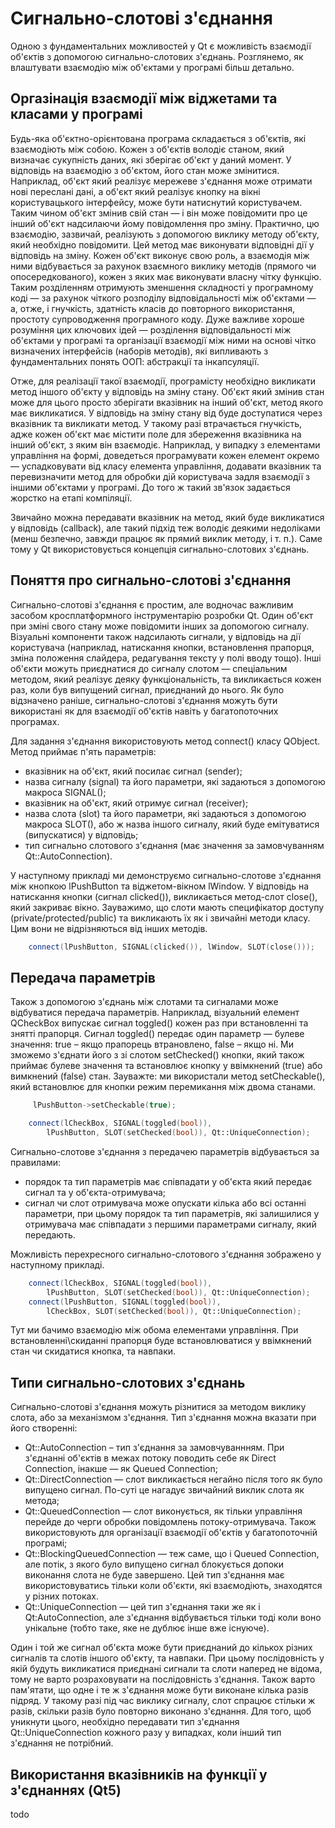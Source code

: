 # Сигнально-слотові з'єднання

Одною з фундаментальних можливостей у Qt є можливість взаємодії об'єктів з допомогою сигнально-слотових з'єднань. Розглянемо, як влаштувати взаємодію між об'єктами у програмі більш детально.

## Оргазінація взаємодії між віджетами та класами у програмі

Будь-яка об'єктно-орієнтована програма складається з об'єктів, які взаємодіють між собою. Кожен з об'єктів володіє станом, який визначає сукупність даних, які зберігає об'єкт у даний момент. У відповідь на взаємодію з об'єктом, його стан може змінитися. Наприклад, об'єкт який реалізує мережеве з'єднання може отримати нові переслані дані, а об'єкт який реалізує кнопку на вікні користувацького інтерфейсу, може бути натиснутий користувачем. Таким чином об'єкт змінив свій стан — і він може повідомити про це інший об'єкт надсилаючи йому повідомлення про зміну. Практично, цю взаємодію, зазвичай, реалізують з допомогою виклику методу об'єкту, який необхідно повідомити. Цей метод має виконувати відповідні дії у відповідь на зміну. Кожен об'єкт виконує свою роль, а взаємодія між ними відбувається за рахунок взаємного виклику методів \(прямого чи опосередкованого\), кожен з яких має виконувати власну чітку функцію. Таким розділенням отримують зменшення складності у програмному коді — за рахунок чіткого розподілу відповідальності між об'єктами — а, отже, і гнучкість, здатність класів до повторного використання, простоту супроводження програмного коду. Дуже важливе хороше розуміння цих ключових ідей — розділення відповідальності між об'єктами у програмі та організації взаємодії між ними на основі чітко визначених інтерфейсів \(наборів методів\), які випливають з фундаментальних понять ООП: абстракції та інкапсуляції.

Отже, для реалізації такої взаємодії, програмісту необхідно викликати метод іншого об'єкту у відповідь на зміну стану. Об'єкт який змінив стан може для цього просто зберігати вказівник на інший об'єкт, метод якого має викликатися. У відповідь на зміну стану від буде доступатися через вказівник та викликати метод. У такому разі втрачається гнучкість, адже кожен об'єкт має містити поле для збереження вказівника на інший об'єкт, з яким він взаємодіє. Наприклад, у випадку з елементами управління на формі, доведеться програмувати кожен елемент окремо — успадковувати від класу елемента управління, додавати вказівник та перевизначити метод для обробки дій користувача задля взаємодії з іншими об'єктами у програмі. До того ж такий зв'язок задається жорстко на етапі компіляції.

Звичайно можна передавати вказівник на метод, який буде викликатися у відповідь \(callback\), але такий підхід теж володіє деякими недоліками \(менш безпечно, завжди працює як прямий виклик методу, і т. п.\). Саме тому у Qt використовується концепція сигнально-слотових з'єднань.

## Поняття про сигнально-слотові з'єднання

Сигнально-слотові з'єднання є простим, але водночас важливим засобом кросплатформного інструментарію розробки Qt. Один об'єкт при зміні свого стану може повідомити інших за допомогою сигналу. Візуальні компоненти також надсилають сигнали, у відповідь на дії користувача \(наприклад, натискання кнопки, встановлення прапорця, зміна положення слайдера, редагування тексту у полі вводу тощо\). Інші об'єкти можуть приєднатися до сигналу слотом — спеціальним методом, який реалізує деяку функціональність, та викликається кожен раз, коли був випущений сигнал, приєднаний до нього. Як було відзначено раніше, сигнально-слотові з'єднання можуть бути використані як для взаємодії об'єктів навіть у багатопоточних програмах.

Для задання з'єднання використовують метод connect\(\) класу QObject. Метод приймає п'ять параметрів:

* вказівник на об'єкт, який посилає сигнал \(sender\);
* назва сигналу \(signal\) та його параметри, які задаються з допомогою макроса SIGNAL\(\);
* вказівник на об'єкт, який отримує сигнал \(receiver\);
* назва слота \(slot\) та його параметри, які задаються з допомогою макроса SLOT\(\), або ж назва іншого сигналу, який буде емітуватися \(випускатися\) у відповідь;
* тип сигнально слотового з'єднання \(має значення за замовчуванням Qt::AutoConnection\).

У наступному прикладі ми демонструємо сигнально-слотове з'єднання між кнопкою lPushButton та віджетом-вікном lWindow. У відповідь на натискання кнопки \(сигнал clicked\(\)\), викликається метод-слот close\(\), який закриває вікно. Зауважимо, що слоти мають специфікатор доступу \(private/protected/public\) та викликають їх як і звичайні методи класу. Цим вони не відрізняються від інших методів.

```cpp
    connect(lPushButton, SIGNAL(clicked()), lWindow, SLOT(close()));
```

## Передача параметрів

Також з допомогою з'єднань між слотами та сигналами може відбуватися передача параметрів. Наприклад, візуальний елемент QCheckBox випускає сигнал toggled\(\) кожен раз при встановленні та знятті прапорця. Сигнал toggled\(\) передає один параметр — булеве значення: true – якщо прапорець втрановлено, false – якщо ні. Ми зможемо з'єднати його з зі слотом setChecked\(\) кнопки, який також приймає булеве значення та встановлює кнопку у ввімкнений \(true\) або вимкнений \(false\) стан. Зауважте: ми використали метод setCheckable\(\), який встановлює для кнопки режим перемикання між двома станами.

```cpp
     lPushButton->setCheckable(true);

    connect(lCheckBox, SIGNAL(toggled(bool)),
        lPushButton, SLOT(setChecked(bool)), Qt::UniqueConnection);
```

Сигнально-слотове з'єднання з передачею параметрів відбувається за правилами:

* порядок та тип параметрів має співпадати у об'єкта який передає сигнал та у об'єкта-отримувача;
* сигнал чи слот отримувача може опускати кілька або всі останні параметри, при цьому порядок та тип параметрів, які залишилися у отримувача має співпадати з першими параметрами сигналу, який передають.

Можливість перехресного сигнально-слотового з'єднання зображено у наступному прикладі.

```cpp
    connect(lCheckBox, SIGNAL(toggled(bool)),
        lPushButton, SLOT(setChecked(bool)), Qt::UniqueConnection);
    connect(lPushButton, SIGNAL(toggled(bool)),
        lCheckBox, SLOT(setChecked(bool)), Qt::UniqueConnection);
```

Тут ми бачимо взаємодію між обома елементами управління. При встановленні\скиданні прапорця буде встановлюватися у ввімкнений стан чи скидатися кнопка, та навпаки.

## Типи сигнально-слотових з'єднань

Сигнально-слотові з'єднання можуть різнитися за методом виклику слота, або за механізмом з'єднання. Тип з'єднання можна вказати при його створенні:

* Qt::AutoConnection – тип з'єднання за замовчуваннням. При з'єднанні об'єктів в межах потоку поводить себе як Direct Connection, інакше — як Queued Connection;
* Qt::DirectConnection — слот викликається негайно після того як було випущено сигнал. По-суті це нагадує звичайний виклик слота як метода;
* Qt::QueuedConnection — слот виконується, як тільки управління перейде до черги обробки повідомлень потоку-отримувача. Також використовують для організації взаємодії об'єктів у багатопоточній програмі;
* Qt::BlockingQueuedConnection — теж саме, що і Queued Connection, але потік, з якого було випущено сигнал блокується допоки виконання слота не буде завершено. Цей тип з'єднання має використовуватись тільки коли об'єкти, які взаємодіють, знаходятся у різних потоках.
* Qt::UniqueConnection — цей тип з'єднання таки же як і Qt:AutoConnection, але з'єднання відбувається  тільки тоді коли воно унікальне \(тобто таке, яке не дублює інше вже існуюче\).

Один і той же сигнал об'єкта може бути приєднаний до кількох різних сигналів та слотів іншого об'єкту, та навпаки. При цьому послідовність у якій будуть викликатися приєднані сигнали та слоти наперед не відома, тому не варто розраховувати на послідовність з'єднання. Також варто пам'ятати, що одне і те ж з'єднання може бути виконане кілька разів підряд. У такому разі під час виклику сигналу, слот спрацює стільки ж разів, скільки разів було повторно виконано з'єднання. Для того, щоб уникнути цього, необхідно передавати тип з'єднання Qt::UniqueConnection кожного разу у випадках, коли інший тип з'єднання не потрібний.

## Використання вказівників на функції у з'єднаннях \(Qt5\)

todo

